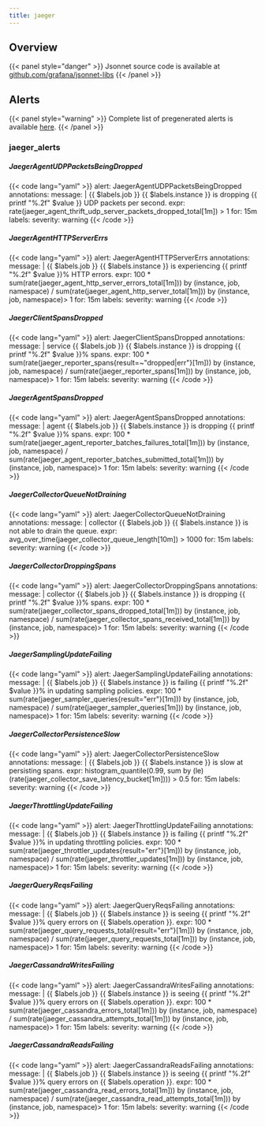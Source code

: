 ```yaml
---
title: jaeger
---
```


## Overview



{{< panel style="danger" >}}
Jsonnet source code is available at [github.com/grafana/jsonnet-libs](https://github.com/grafana/jsonnet-libs/tree/master/jaeger-mixin)
{{< /panel >}}

## Alerts

{{< panel style="warning" >}}
Complete list of pregenerated alerts is available [here](https://github.com/monitoring-mixins/website/blob/master/assets/jaeger/alerts.yaml).
{{< /panel >}}

### jaeger_alerts

##### JaegerAgentUDPPacketsBeingDropped

{{< code lang="yaml" >}}
alert: JaegerAgentUDPPacketsBeingDropped
annotations:
  message: |
    {{ $labels.job }} {{ $labels.instance }} is dropping {{ printf "%.2f" $value }} UDP packets per second.
expr: rate(jaeger_agent_thrift_udp_server_packets_dropped_total[1m]) > 1
for: 15m
labels:
  severity: warning
{{< /code >}}
 
##### JaegerAgentHTTPServerErrs

{{< code lang="yaml" >}}
alert: JaegerAgentHTTPServerErrs
annotations:
  message: |
    {{ $labels.job }} {{ $labels.instance }} is experiencing {{ printf "%.2f" $value }}% HTTP errors.
expr: 100 * sum(rate(jaeger_agent_http_server_errors_total[1m])) by (instance, job, namespace) / sum(rate(jaeger_agent_http_server_total[1m])) by (instance, job, namespace)> 1
for: 15m
labels:
  severity: warning
{{< /code >}}
 
##### JaegerClientSpansDropped

{{< code lang="yaml" >}}
alert: JaegerClientSpansDropped
annotations:
  message: |
    service {{ $labels.job }} {{ $labels.instance }} is dropping {{ printf "%.2f" $value }}% spans.
expr: 100 * sum(rate(jaeger_reporter_spans{result=~"dropped|err"}[1m])) by (instance, job, namespace) / sum(rate(jaeger_reporter_spans[1m])) by (instance, job, namespace)> 1
for: 15m
labels:
  severity: warning
{{< /code >}}
 
##### JaegerAgentSpansDropped

{{< code lang="yaml" >}}
alert: JaegerAgentSpansDropped
annotations:
  message: |
    agent {{ $labels.job }} {{ $labels.instance }} is dropping {{ printf "%.2f" $value }}% spans.
expr: 100 * sum(rate(jaeger_agent_reporter_batches_failures_total[1m])) by (instance, job, namespace) / sum(rate(jaeger_agent_reporter_batches_submitted_total[1m])) by (instance, job, namespace)> 1
for: 15m
labels:
  severity: warning
{{< /code >}}
 
##### JaegerCollectorQueueNotDraining

{{< code lang="yaml" >}}
alert: JaegerCollectorQueueNotDraining
annotations:
  message: |
    collector {{ $labels.job }} {{ $labels.instance }} is not able to drain the queue.
expr: avg_over_time(jaeger_collector_queue_length[10m]) > 1000
for: 15m
labels:
  severity: warning
{{< /code >}}
 
##### JaegerCollectorDroppingSpans

{{< code lang="yaml" >}}
alert: JaegerCollectorDroppingSpans
annotations:
  message: |
    collector {{ $labels.job }} {{ $labels.instance }} is dropping {{ printf "%.2f" $value }}% spans.
expr: 100 * sum(rate(jaeger_collector_spans_dropped_total[1m])) by (instance, job, namespace) / sum(rate(jaeger_collector_spans_received_total[1m])) by (instance, job, namespace)> 1
for: 15m
labels:
  severity: warning
{{< /code >}}
 
##### JaegerSamplingUpdateFailing

{{< code lang="yaml" >}}
alert: JaegerSamplingUpdateFailing
annotations:
  message: |
    {{ $labels.job }} {{ $labels.instance }} is failing {{ printf "%.2f" $value }}% in updating sampling policies.
expr: 100 * sum(rate(jaeger_sampler_queries{result="err"}[1m])) by (instance, job, namespace) / sum(rate(jaeger_sampler_queries[1m])) by (instance, job, namespace)> 1
for: 15m
labels:
  severity: warning
{{< /code >}}
 
##### JaegerCollectorPersistenceSlow

{{< code lang="yaml" >}}
alert: JaegerCollectorPersistenceSlow
annotations:
  message: |
    {{ $labels.job }} {{ $labels.instance }} is slow at persisting spans.
expr: histogram_quantile(0.99, sum by (le) (rate(jaeger_collector_save_latency_bucket[1m]))) > 0.5
for: 15m
labels:
  severity: warning
{{< /code >}}
 
##### JaegerThrottlingUpdateFailing

{{< code lang="yaml" >}}
alert: JaegerThrottlingUpdateFailing
annotations:
  message: |
    {{ $labels.job }} {{ $labels.instance }} is failing {{ printf "%.2f" $value }}% in updating throttling policies.
expr: 100 * sum(rate(jaeger_throttler_updates{result="err"}[1m])) by (instance, job, namespace) / sum(rate(jaeger_throttler_updates[1m])) by (instance, job, namespace)> 1
for: 15m
labels:
  severity: warning
{{< /code >}}
 
##### JaegerQueryReqsFailing

{{< code lang="yaml" >}}
alert: JaegerQueryReqsFailing
annotations:
  message: |
    {{ $labels.job }} {{ $labels.instance }} is seeing {{ printf "%.2f" $value }}% query errors on {{ $labels.operation }}.
expr: 100 * sum(rate(jaeger_query_requests_total{result="err"}[1m])) by (instance, job, namespace) / sum(rate(jaeger_query_requests_total[1m])) by (instance, job, namespace)> 1
for: 15m
labels:
  severity: warning
{{< /code >}}
 
##### JaegerCassandraWritesFailing

{{< code lang="yaml" >}}
alert: JaegerCassandraWritesFailing
annotations:
  message: |
    {{ $labels.job }} {{ $labels.instance }} is seeing {{ printf "%.2f" $value }}% query errors on {{ $labels.operation }}.
expr: 100 * sum(rate(jaeger_cassandra_errors_total[1m])) by (instance, job, namespace) / sum(rate(jaeger_cassandra_attempts_total[1m])) by (instance, job, namespace)> 1
for: 15m
labels:
  severity: warning
{{< /code >}}
 
##### JaegerCassandraReadsFailing

{{< code lang="yaml" >}}
alert: JaegerCassandraReadsFailing
annotations:
  message: |
    {{ $labels.job }} {{ $labels.instance }} is seeing {{ printf "%.2f" $value }}% query errors on {{ $labels.operation }}.
expr: 100 * sum(rate(jaeger_cassandra_read_errors_total[1m])) by (instance, job, namespace) / sum(rate(jaeger_cassandra_read_attempts_total[1m])) by (instance, job, namespace)> 1
for: 15m
labels:
  severity: warning
{{< /code >}}
 
